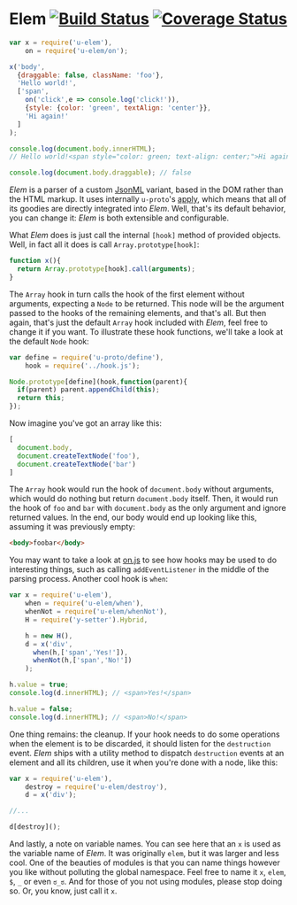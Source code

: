 # Elem [![Build Status][travis-img]][travis-url] [![Coverage Status][cover-img]][cover-url]

```javascript
var x = require('u-elem'),
    on = require('u-elem/on');

x('body',
  {draggable: false, className: 'foo'},
  'Hello world!',
  ['span',
    on('click',e => console.log('click!')),
    {style: {color: 'green', textAlign: 'center'}},
    'Hi again!'
  ]
);

console.log(document.body.innerHTML);
// Hello world!<span style="color: green; text-align: center;">Hi again!</span>

console.log(document.body.draggable); // false
```

*Elem* is a parser of a custom [JsonML](http://www.jsonml.org/) variant, based in the DOM rather than the HTML markup. It uses internally `u-proto`'s [apply](https://www.npmjs.com/package/u-proto), which means that all of its goodies are directly integrated into *Elem*. Well, that's its default behavior, you can change it: *Elem* is both extensible and configurable.

What *Elem* does is just call the internal `[hook]` method of provided objects. Well, in fact all it does is call `Array.prototype[hook]`:

```javascript
function x(){
  return Array.prototype[hook].call(arguments);
}
```

The `Array` hook in turn calls the hook of the first element without arguments, expecting a `Node` to be returned. This node will be the argument passed to the hooks of the remaining elements, and that's all. But then again, that's just the default `Array` hook included with *Elem*, feel free to change it if you want. To illustrate these hook functions, we'll take a look at the default `Node` hook:

```javascript
var define = require('u-proto/define'),
    hook = require('../hook.js');

Node.prototype[define](hook,function(parent){
  if(parent) parent.appendChild(this);
  return this;
});
```

Now imagine you've got an array like this:

```javascript
[
  document.body,
  document.createTextNode('foo'),
  document.createTextNode('bar')
]
```

The `Array` hook would run the hook of `document.body` without arguments, which would do nothing but return `document.body` itself. Then, it would run the hook of `foo` and `bar` with `document.body` as the only argument and ignore returned values. In the end, our body would end up looking like this, assuming it was previously empty:

```html
<body>foobar</body>
```

You may want to take a look at [on.js](on.js) to see how hooks may be used to do interesting things, such as calling `addEventListener` in the middle of the parsing process. Another cool hook is `when`:

```javascript
var x = require('u-elem'),
    when = require('u-elem/when'),
    whenNot = require('u-elem/whenNot'),
    H = require('y-setter').Hybrid,

    h = new H(),
    d = x('div',
      when(h,['span','Yes!']),
      whenNot(h,['span','No!'])
    );

h.value = true;
console.log(d.innerHTML); // <span>Yes!</span>

h.value = false;
console.log(d.innerHTML); // <span>No!</span>
```

One thing remains: the cleanup. If your hook needs to do some operations when the element is to be discarded, it should listen for the `destruction` event. *Elem* ships with a utility method to dispatch `destruction` events at an element and all its children, use it when you're done with a node, like this:

```javascript
var x = require('u-elem'),
    destroy = require('u-elem/destroy'),
    d = x('div');

//...

d[destroy]();
```

And lastly, a note on variable names. You can see here that an `x` is used as the variable name of *Elem*. It was originally `elem`, but it was larger and less cool. One of the beauties of modules is that you can name things however you like without polluting the global namespace. Feel free to name it `x`, `elem`, `$`, `_` or even `ಠ_ಠ`. And for those of you not using modules, please stop doing so. Or, you know, just call it `x`.

[travis-img]: https://travis-ci.org/manvalls/u-elem.svg?branch=master
[travis-url]: https://travis-ci.org/manvalls/u-elem
[cover-img]: https://coveralls.io/repos/manvalls/u-elem/badge.svg?branch=master&service=github
[cover-url]: https://coveralls.io/github/manvalls/u-elem?branch=master
